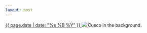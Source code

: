 ```yaml
---
layout: post
---
```


<p>
  <a href="/221">
    <time>{{ page.date | date: "%e %B %Y" }}</time>
    <img src="{{ site.assets_url }}/221.jpg">
  </a>
  Cusco in the background.
</p>
